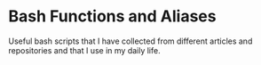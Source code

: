 # Bash Functions and Aliases

Useful bash scripts that I have collected from different articles and repositories and that I use in my daily life.